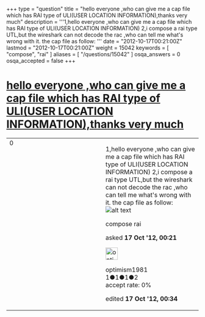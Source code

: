 +++
type = "question"
title = "hello everyone ,who can give me a cap file which has RAI type of ULI(USER LOCATION INFORMATION),thanks very much"
description = '''1,hello everyone ,who can give me a cap file which has RAI type of ULI(USER LOCATION INFORMATION) 2,i compose a rai type UTL,but the wireshark can not decode the rac ,who can tell me what&#x27;s wrong with it. the cap file as follow: '''
date = "2012-10-17T00:21:00Z"
lastmod = "2012-10-17T00:21:00Z"
weight = 15042
keywords = [ "compose", "rai" ]
aliases = [ "/questions/15042" ]
osqa_answers = 0
osqa_accepted = false
+++

<div class="headNormal">

# [hello everyone ,who can give me a cap file which has RAI type of ULI(USER LOCATION INFORMATION),thanks very much](/questions/15042/hello-everyone-who-can-give-me-a-cap-file-which-has-rai-type-of-uliuser-location-informationthanks-very-much)

</div>

<div id="main-body">

<div id="askform">

<table id="question-table" style="width:100%;"><colgroup><col style="width: 50%" /><col style="width: 50%" /></colgroup><tbody><tr class="odd"><td style="width: 30px; vertical-align: top"><div class="vote-buttons"><span id="post-15042-upvote" class="ajax-command post-vote up" rel="nofollow" title="I like this post (click again to cancel)"> </span><div id="post-15042-score" class="post-score" title="current number of votes">0</div><span id="post-15042-downvote" class="ajax-command post-vote down" rel="nofollow" title="I dont like this post (click again to cancel)"> </span> <span id="favorite-mark" class="ajax-command favorite-mark" rel="nofollow" title="mark/unmark this question as favorite (click again to cancel)"> </span><div id="favorite-count" class="favorite-count"></div></div></td><td><div id="item-right"><div class="question-body"><p>1,hello everyone ,who can give me a cap file which has RAI type of ULI(USER LOCATION INFORMATION) 2,i compose a rai type UTL,but the wireshark can not decode the rac ,who can tell me what's wrong with it. the cap file as follow: <img src="https://osqa-ask.wireshark.org/upfiles/cap_2.bmp" alt="alt text" /></p></div><div id="question-tags" class="tags-container tags"><span class="post-tag tag-link-compose" rel="tag" title="see questions tagged &#39;compose&#39;">compose</span> <span class="post-tag tag-link-rai" rel="tag" title="see questions tagged &#39;rai&#39;">rai</span></div><div id="question-controls" class="post-controls"></div><div class="post-update-info-container"><div class="post-update-info post-update-info-user"><p>asked <strong>17 Oct '12, 00:21</strong></p><img src="https://secure.gravatar.com/avatar/a5d5176683d8b6b136833b352a34d4bb?s=32&amp;d=identicon&amp;r=g" class="gravatar" width="32" height="32" alt="optimism1981&#39;s gravatar image" /><p><span>optimism1981</span><br />
<span class="score" title="1 reputation points">1</span><span title="1 badges"><span class="badge1">●</span><span class="badgecount">1</span></span><span title="1 badges"><span class="silver">●</span><span class="badgecount">1</span></span><span title="2 badges"><span class="bronze">●</span><span class="badgecount">2</span></span><br />
<span class="accept_rate" title="Rate of the user&#39;s accepted answers">accept rate:</span> <span title="optimism1981 has no accepted answers">0%</span></p></img></div><div class="post-update-info post-update-info-edited"><p><span> edited <strong>17 Oct '12, 00:34</strong> </span></p></div></div><div id="comments-container-15042" class="comments-container"></div><div id="comment-tools-15042" class="comment-tools"></div><div class="clear"></div><div id="comment-15042-form-container" class="comment-form-container"></div><div class="clear"></div></div></td></tr></tbody></table>

</div>

</div>

